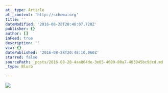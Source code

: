 ```yaml
---
at__type: Article
at__context: 'http://schema.org'
title: ''
dateModified: '2016-08-28T20:48:07.720Z'
publisher: {}
author: []
inFeed: true
description: ''
via: {}
datePublished: '2016-08-28T20:48:10.060Z'
starred: false
sourcePath: _posts/2016-08-28-4aa864de-3e05-4609-80a7-403945bc9dcd.md
_type: Blurb

---
```

![](https://the-grid-user-content.s3-us-west-2.amazonaws.com/e5a1af12-a8ab-42d9-a2a3-42be3b468be3.jpg)